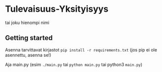 # Tulevaisuus-Yksityisyys
tai joku hienompi nimi

## Getting started
Asenna tarvittavat kirjastot
`pip install -r requirements.txt`
(jos pip ei ole asennettu, asenna se!)

Aja main.py
(esim `./main.py` tai `python main.py` tai python3 `main.py`)
